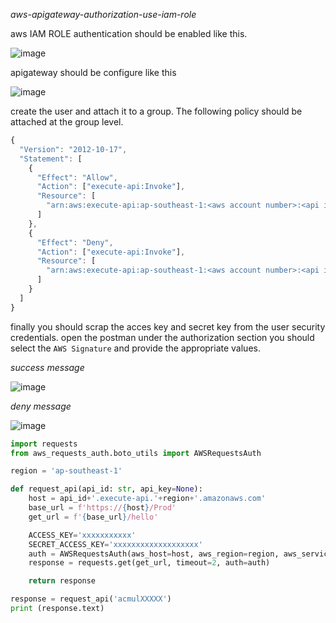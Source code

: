 _aws-apigateway-authorization-use-iam-role_

aws IAM ROLE authentication should be enabled like this.

![image](https://user-images.githubusercontent.com/57703276/220544675-9232f6c9-deb9-4103-90a3-d8a4d0e72132.png)

apigateway should be configure like this

![image](https://user-images.githubusercontent.com/57703276/220544832-e8caa984-443a-48fb-863f-adf8b1930d62.png)



create the user and attach it to a group. The following policy should be attached at the group level.

```js
{
  "Version": "2012-10-17",
  "Statement": [
    {
      "Effect": "Allow",
      "Action": ["execute-api:Invoke"],
      "Resource": [
        "arn:aws:execute-api:ap-southeast-1:<aws account number>:<api id>/*/GET/bds"
      ]
    },
    {
      "Effect": "Deny",
      "Action": ["execute-api:Invoke"],
      "Resource": [
        "arn:aws:execute-api:ap-southeast-1:<aws account number>:<api id>/*/GET/gino"
      ]
    }
  ]
}
```

finally you should scrap the acces key and secret key from the user security credentials. open the postman under the authorization section you should select the `AWS Signature` and provide the appropriate values.

_success message_

![image](https://user-images.githubusercontent.com/57703276/220546560-7df683e7-ef23-45e0-8627-95e85390258f.png)

_deny message_

![image](https://user-images.githubusercontent.com/57703276/220546870-019dc3b2-57df-4a5f-b877-6a579bc4d074.png)


```py
import requests
from aws_requests_auth.boto_utils import AWSRequestsAuth

region = 'ap-southeast-1'

def request_api(api_id: str, api_key=None): 
    host = api_id+'.execute-api.'+region+'.amazonaws.com'
    base_url = f'https://{host}/Prod'
    get_url = f'{base_url}/hello'

    ACCESS_KEY='xxxxxxxxxxx'
    SECRET_ACCESS_KEY='xxxxxxxxxxxxxxxxxxx'
    auth = AWSRequestsAuth(aws_host=host, aws_region=region, aws_service='execute-api', aws_access_key=ACCESS_KEY, aws_secret_access_key=SECRET_ACCESS_KEY)
    response = requests.get(get_url, timeout=2, auth=auth)

    return response

response = request_api('acmulXXXXX')
print (response.text)

```
